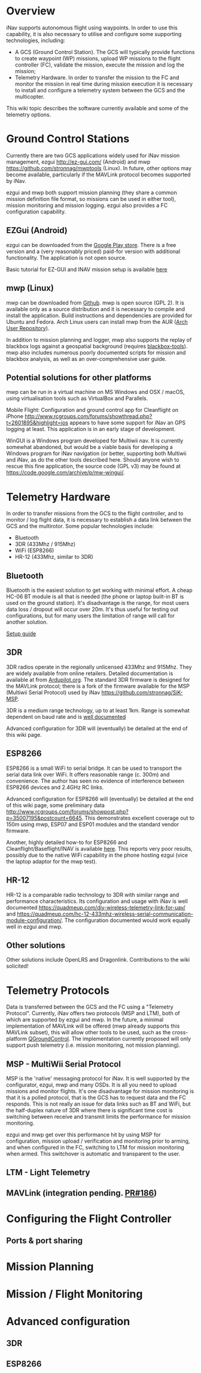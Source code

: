 # Overview

iNav supports autonomous flight using waypoints. In order to use this capability, it is also necessary to utilise and configure some supporting technologies, including:

* A GCS (Ground Control Station). The GCS will typically provide functions to create waypoint (WP) missions, upload WP missions to the flight controller (FC), validate the mission, execute the mission and log the mission;
* Telemetry Hardware. In order to transfer the mission to the FC and monitor the mission in real time during mission execution it is necessary to install and configure a telemetry system between the GCS and the multicopter.

This wiki topic describes the software currently available and some of the telemetry options. 

# Ground Control Stations

Currently there are two GCS applications widely used for iNav mission management, ezgui <http://ez-gui.com/> (Android) and mwp <https://github.com/stronnag/mwptools> (Linux). In future, other options may become available, particularly if the MAVLink protocol becomes supported by iNav.

ezgui and mwp both support mission planning (they share a common mission definition file format, so missions can be used in either tool), mission monitoring and mission logging. ezgui also provides a FC configuration capability. 

## EZGui (Android)

ezgui can be downloaded from the [Google Play store](https://play.google.com/store/apps/details?id=com.ezio.multiwii&hl=en_GB). There is a free version and a (very reasonably priced) paid-for version with additional functionality. The application is not open source. 

Basic tutorial for EZ-GUI and INAV mission setup is available [here](https://quadmeup.com/inav-cleanflight-learned-how-to-do-missions/)

## mwp (Linux)

mwp can be downloaded from [Github](<https://github.com/stronnag/mwptools>). mwp is open source (GPL 2). It is available only as a source distribution and it is necessary to compile and install the application. Build instructions and dependencies are provided for Ubuntu and Fedora. Arch Linux users can install mwp from the AUR ([Arch User Repository](https://aur.archlinux.org/packages/mwptools-git/)). 

In addition to mission planning and logger, mwp also supports the replay of blackbox logs against a geospatial background (requires [blackbox-tools](https://github.com/cleanflight/blackbox-tools)). mwp also includes numerous poorly documented scripts for mission and blackbox analysis, as well as an over-comprehensive user guide.

## Potential solutions for other platforms

mwp can be run in a virtual machine on MS Windows and OSX / macOS, using virtualisation tools such as VirtualBox and Parallels. 

Mobile Flight: Configuration and ground control app for Cleanflight on iPhone http://www.rcgroups.com/forums/showthread.php?t=2601895&highlight=ios appears to have some support for iNav an GPS logging at least. This application is in an early stage of development.

WinGUI is a Windows program developed for Multiwii nav. It is currently somewhat abandoned, but would be a viable basis for developing a Windows program for iNav navigation (or better, supporting both Multiwii and iNav, as do the other tools described here. Should anyone wish to rescue this fine application, the source code (GPL v3) may be found at https://code.google.com/archive/p/mw-wingui/.

# Telemetry Hardware

In order to transfer missions from the GCS to the flight controller, and to monitor / log flight data, it is necessary to   establish a data link between the GCS and the multirotor. Some popular technologies include:

* Bluetooth
* 3DR (433Mhz / 915Mhz)
* WiFi (ESP8266)
* HR-12 (433Mhz, similar to 3DR)
 
## Bluetooth

Bluetooth is the easiest solution to get working with minimal effort. A cheap HC-06 BT module is all that is needed (the phone or laptop built-in BT is used on the ground station). It's disadvantage is the range, for most users data loss / dropout will occur over 20m. It's thus useful for testing out configurations, but for many users the limitation of range will call for another solution. 

[Setup guide](https://quadmeup.com/adding-bluetooth-telemetry-to-flip32-and-cleanflight/)

## 3DR

3DR radios operate in the regionally unlicensed 433Mhz and 915Mhz. They are widely available from online retailers. Detailed documentation is available at from [Ardupilot.org](http://ardupilot.org/copter/docs/common-3dr-radio-advanced-configuration-and-technical-information.html). The standard 3DR firmware is designed for the MAVLink protocol; there is a fork of the firmware available for the MSP (Multiwii Serial Protocol) used by iNav https://github.com/stronnag/SiK-MSP.

3DR is a medium range technology, up to at least 1km. Range is somewhat dependent on baud rate and is [well documented](http://ardupilot.org/copter/docs/common-3dr-radio-advanced-configuration-and-technical-information.html)

Advanced configuration for 3DR will (eventually) be detailed at the end of this wiki page.

## ESP8266

ESP8266 is a small WiFi to serial bridge. It can be used to transport the serial data link over WiFi. It offers reasonable range (c. 300m) and convenience. The author has seen no evidence of interference between ESP8266 devices and 2.4GHz RC links.

Advanced configuration for ESP8266 will (eventually) be detailed at the end of this wiki page, some preliminary data http://www.rcgroups.com/forums/showpost.php?p=35007195&postcount=6645. This demonstrates excellent coverage out to 150m using mwp, ESP07 and ESP01 modules and the standard vendor firmware.

Another, highly detailed how-to for ESP8266 and Cleanflight/Baseflight/INAV is available [here](https://quadmeup.com/wifi-telemetry-for-cleanflight-with-ez-gui-and-esp8266/). This reports very poor results, possibly due to the native WiFi capability in the phone hosting ezgui (vice the laptop adaptor for the mwp test).

## HR-12

HR-12 is a comparable radio technology to 3DR with similar range and performance characteristics. Its configuration and usage with iNav is well documented https://quadmeup.com/diy-wireless-telemetry-link-for-uav/ and https://quadmeup.com/hc-12-433mhz-wireless-serial-communication-module-configuration/. The configuration documented would work equally well in ezgui and mwp.

## Other solutions

Other solutions include OpenLRS and Dragonlink. Contributions to the wiki solicited!

# Telemetry Protocols

Data is transferred between the GCS and the FC using a "Telemetry Protocol". Currently, iNav offers two protocols (MSP and LTM), both of which are supported by ezgui and mwp. In the future, a minimal implementation of MAVLink will be offered (mwp already supports this MAVLink subset), this will allow other tools to be used, such as the cross-platform [QGroundControl](http://qgroundcontrol.org/). The implementation currently proposed will only support push telemetry (i.e. mission monitoring, not mission planning).

## MSP - MultiWii Serial Protocol

MSP is the 'native' messaging protocol for iNav. It is well supported by the configurator, ezgui, mwp and many OSDs. It is all you need to upload missions and monitor flights. It's one disadvantage for mission monitoring is that it is a polled protocol, that is the GCS has to request data and the FC responds. This is not really an issue for data links such as BT and WiFi, but the half-duplex nature of 3DR where there is significant time cost is switching between receive and transmit limits the performance for mission monitoring.

ezgui and mwp get over this performance hit by using MSP for configuration, mission upload / verification and monitoring prior to arming, and when configured in the FC, switching to LTM for mission monitoring when armed. This switchover is automatic and transparent to the user.

## LTM - Light Telemetry
## MAVLink (integration pending. [PR#186](https://github.com/iNavFlight/inav/pull/186))

# Configuring the Flight Controller
## Ports & port sharing

# Mission Planning

# Mission / Flight Monitoring

# Advanced configuration
## 3DR
## ESP8266